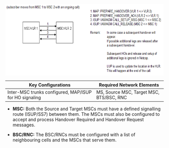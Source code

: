 <img src="images/CS_Inter_MSC_Handover.png" style="width:6.8837in;height:2.35846in" />

| **Key Configurations** | **Required Network Elements** |
|----|----|
| Inter-MSC trunks configured, MAP/ISUP for HO signaling | MS, Source MSC, Target MSC, BTS/BSC, RNC |

- **MSC:** Both the Source and Target MSCs must have a defined
  signalling route (ISUP/SS7) between them. The MSCs must also be
  configured to accept and process Handover Required and Handover
  Request messages.

- **BSC/RNC:** The BSC/RNCs must be configured with a list of
  neighbouring cells and the MSCs that serve them.
